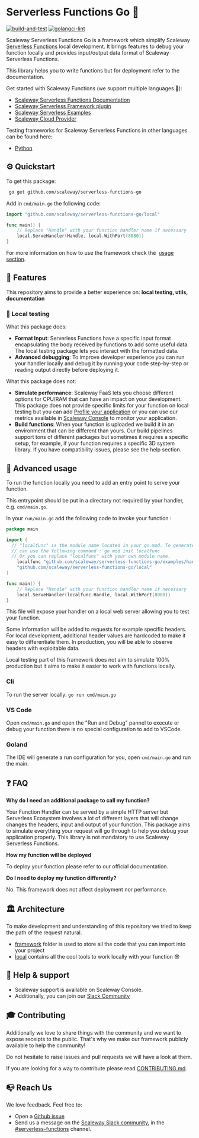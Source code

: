 # Serverless Functions Go 💜

[![build-and-test](https://github.com/scaleway/serverless-functions-go/actions/workflows/test.yml/badge.svg)](https://github.com/scaleway/serverless-functions-go/actions/workflows/test.yml)
[![golangci-lint](https://github.com/scaleway/serverless-functions-go/actions/workflows/golangci-lint.yml/badge.svg)](https://github.com/scaleway/serverless-functions-go/actions/workflows/golangci-lint.yml)

Scaleway Serverless Functions Go is a framework which simplify Scaleway [Serverless Functions](https://www.scaleway.com/fr/serverless-functions/) local development.
It brings features to debug your function locally and provides input/output data format of Scaleway Serverless Functions.

This library helps you to write functions but for deployment refer to the documentation.

Get started with Scaleway Functions (we support multiple languages :rocket:):

- [Scaleway Serverless Functions Documentation](https://www.scaleway.com/en/docs/serverless/functions/quickstart/)
- [Scaleway Serverless Framework plugin](https://github.com/scaleway/serverless-scaleway-functions)
- [Scaleway Serverless Examples](https://github.com/scaleway/serverless-examples)
- [Scaleway Cloud Provider](https://scaleway.com)

Testing frameworks for Scaleway Serverless Functions in other languages can be found here:

- [Python](https://github.com/scaleway/serverless-functions-python)

## ⚙️ Quickstart

To get this package:

```sh
 go get github.com/scaleway/serverless-functions-go
```

Add in `cmd/main.go` the following code:

```go
import "github.com/scaleway/serverless-functions-go/local"

func main() {
	// Replace "Handle" with your function handler name if necessary
	local.ServeHandler(Handle, local.WithPort(8080))
}
```

For more information on how to use the framework check the  [usage section](#-advanced-usage).

## 🚀 Features

This repository aims to provide a better experience on: **local testing, utils, documentation**

### 🏡 Local testing

What this package does:

- **Format Input**: Serverless Functions have a specific input format encapsulating the body received by functions to add some useful data.
  The local testing package lets you interact with the formatted data.
- **Advanced debugging**: To improve developer experience you can run your handler locally and debug it by running your code step-by-step or reading output directly before deploying it.

What this package does not:

- **Simulate performance**: Scaleway FaaS lets you choose different options for CPU/RAM that can have an impact
  on your development. This package does not provide specific limits for your function on local testing but you can
  add [Profile your application](https://go.dev/blog/pprof) or you can use our metrics available in [Scaleway Console](https://console.scaleway.com/)
  to monitor your application.
- **Build functions**: When your function is uploaded we build it in an environment that can be different than yours. Our build pipelines support
  tons of different packages but sometimes it requires a specific setup, for example, if your function requires a specific 3D system library.
  If you have compatibility issues, please see the help section.

## 🔬 Advanced usage

To run the function locally you need to add an entry point to serve your function.

This entrypoint should be put in a directory not required by your handler, e.g. `cmd/main.go`.

In your `run/main.go` add the following code to invoke your function :

```go
package main

import (
  // "localfunc" is the module name located in your go.mod. To generate a go.mod with localfunc as name you
  // can use the following command : go mod init localfunc
  // Or you can replace "localfunc" with your own module name.
	localfunc "github.com/scaleway/serverless-functions-go/examples/handler"
	"github.com/scaleway/serverless-functions-go/local"
)

func main() {
	// Replace "Handle" with your function handler name if necessary
	local.ServeHandler(localfunc.Handle, local.WithPort(8080))
}

```

This file will expose your handler on a local web server allowing you to test your function.

Some information will be added to requests for example specific headers. For local development, additional header values are hardcoded
to make it easy to differentiate them. In production, you will be able to observe headers with exploitable data.

Local testing part of this framework does not aim to simulate 100% production but it aims to make it easier to work with functions locally.

### Cli

To run the server locally: `go run cmd/main.go`

### VS Code

Open `cmd/main.go` and open the "Run and Debug" pannel to execute or debug your function there is no special
configuration to add to VSCode.

### Goland

The IDE will generate a run configuration for you, open `cmd/main.go` and run the main.

## ❓ FAQ

**Why do I need an additional package to call my function?**

Your Function Handler can be served by a simple HTTP server but Serverless Ecosystem involves a lot of different layers that will change changes the headers, input and output of your function. This package aims to simulate everything your request will go through to help you debug your application properly.
This library is not mandatory to use Scaleway Serverless Functions.

**How my function will be deployed**

To deploy your function please refer to our official documentation.

**Do I need to deploy my function differently?**

No. This framework does not affect deployment nor performance.

## 🏛️ Architecture

To make development and understanding of this repository we tried to keep the path of the request natural.

- [framework](./framework/) folder is used to store all the code that you can import into your project
- [local](./local) contains all the cool tools to work locally with your function 😎

## 🛟 Help & support

- Scaleway support is available on Scaleway Console.
- Additionally, you can join our [Slack Community](https://www.scaleway.com/en/docs/tutorials/scaleway-slack-community/)

## 🎓 Contributing

Additionally we love to share things with the community and we want to expose receipts to the public. That's why
we make our framework publicly available to help the community!

Do not hesitate to raise issues and pull requests we will have a look at them.

If you are looking for a way to contribute please read [CONTRIBUTING.md](./.github/CONTRIBUTING.md).

## 📭 Reach Us

We love feedback. Feel free to:

- Open a [Github issue](https://github.com/scaleway/serverless-functions-python/issues/new)
- Send us a message on the [Scaleway Slack community](https://slack.scaleway.com/), in the
  [#serverless-functions](https://scaleway-community.slack.com/app_redirect?channel=serverless-functions) channel.

